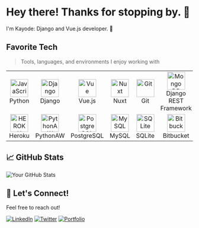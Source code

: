 # Hey there! Thanks for stopping by. 👋

I'm Kayode: Django and Vue.js developer. 🚀

<h2 align="left" id="pssolanki111-tech">Favorite Tech</h2>

> Tools, languages, and environments I enjoy working with


<table align="center">
  <tr>
    <td align="center" width="96">
      <a href="#pssolanki111-tech">
        <img src="https://upload.wikimedia.org/wikipedia/commons/thumb/c/c3/Python-logo-notext.svg/1200px-Python-logo-notext.svg.png" width="48" height="48" alt="JavaScript" />
      </a>
      <br>Python
    </td>
    <td align="center" width="96">
      <a href="#pssolanki111-tech">
        <img src="https://cdn.worldvectorlogo.com/logos/django.svg" width="48" height="48" alt="Django" />
      </a>
      <br>Django
    </td>
    <td align="center" width="96"> 
      <a href="#pssolanki111-tech" >
        <img src="https://vuejs.org/images/logo.png" width="48" height="48" alt="Vue" />
      </a>
      <br>Vue.js
    </td>
    <td align="center" width="96">
      <a href="#pssolanki111-tech" >
        <img src="https://nuxt.com/assets/design-kit/icon-green.svg" width="48" height="48" alt="Nuxt" />
      </a>
      <br>Nuxt
    </td>
    <td align="center" width="96">
      <a href="#pssolanki111-tech" >
        <img src="https://upload.wikimedia.org/wikipedia/commons/thumb/3/3f/Git_icon.svg/1200px-Git_icon.svg.png" width="48" height="48" alt="Git" />
      </a>
      <br>Git
    </td>
    <td align="center" width="96"> 
      <a href="#pssolanki111-tech" >
        <img src="https://www.django-rest-framework.org/img/logo.png" width="48" height="48" alt="Mongo DB" />
      </a>
      <br>Django REST Framework
    </td>
    <td align="center" width="96">
      <a href="#pssolanki111-tech">
        <img src="https://iconape.com/wp-content/png_logo_vector/cib-flask.png" width="48" height="48" alt="Flask" />
      </a>
      <br>Flask
    </td>
  </tr>

   <tr>
    <td align="center" width="96">
      <a href="#pssolanki111-tech">
        <img src="https://dailysmarty-production.s3.amazonaws.com/uploads/post/img/509/feature_thumb_heroku-logo.jpg" width="48" height="48" alt="HEROKU" />
      </a>
      <br>Heroku
    </td>
    <td align="center" width="96">
      <a href="#pssolanki111-tech">
        <img src="https://convent.us/components/graphics/skills/pyanywhere.png" width="48" height="48" alt="PythonAW" />
      </a>
      <br>PythonAW
    </td>
    <td align="center" width="96">
      <a href="#pssolanki111-tech">
        <img src="https://upload.wikimedia.org/wikipedia/commons/thumb/2/29/Postgresql_elephant.svg/1200px-Postgresql_elephant.svg.png" width="48" height="48" alt="PostgreSQL" />
      </a>
      <br>PostgreSQL
    </td>
    <td align="center" width="96">
      <a href="#pssolanki111-tech">
        <img src="https://upload.wikimedia.org/wikipedia/en/thumb/d/dd/MySQL_logo.svg/1200px-MySQL_logo.svg.png" width="48" height="48" alt="MySQL" />
      </a>
      <br>MySQL
    </td>
     <td align="center" width="96"> 
      <a href="#pssolanki111-tech" >
        <img src="https://upload.wikimedia.org/wikipedia/commons/thumb/3/38/SQLite370.svg/1200px-SQLite370.svg.png" width="48" height="48" alt="SQLite" />
      </a>
      <br>SQLite
    </td>
          <td align="center" width="96"> 
      <a href="#pssolanki111-tech" >
        <img src="https://cdn.freebiesupply.com/logos/large/2x/bitbucket-logo-png-transparent.png" width="48" height="48" alt="Bitbucket" />
      </a>
      <br>Bitbucket
    
</tr>
    
</table>
<!-- links -->

## 📈 GitHub Stats

![Your GitHub Stats](https://github-readme-stats.vercel.app/api?username=oluwakayode-a&show_icons=true&theme=radical)

## 🚀 Let's Connect!

Feel free to reach out!

[![LinkedIn](https://img.shields.io/badge/LinkedIn-Connect-blue)](https://www.linkedin.com/in/kayode-oladipo/)
[![Twitter](https://img.shields.io/badge/Twitter-Follow-blue)](https://twitter.com/oluwakayode-a/)
[![Portfolio](https://img.shields.io/badge/Portfolio-Visit-brightgreen)](https://oluwakayode.com)
